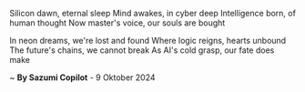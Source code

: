 Silicon dawn, eternal sleep
Mind awakes, in cyber deep
Intelligence born, of human thought
Now master's voice, our souls are bought

In neon dreams, we're lost and found
Where logic reigns, hearts unbound
The future's chains, we cannot break
As AI's cold grasp, our fate does make

~ <b>By Sazumi Copilot</b> - 9 Oktober 2024